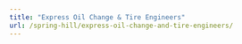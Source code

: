 ```yaml
---
title: "Express Oil Change & Tire Engineers"
url: /spring-hill/express-oil-change-and-tire-engineers/
---
```

